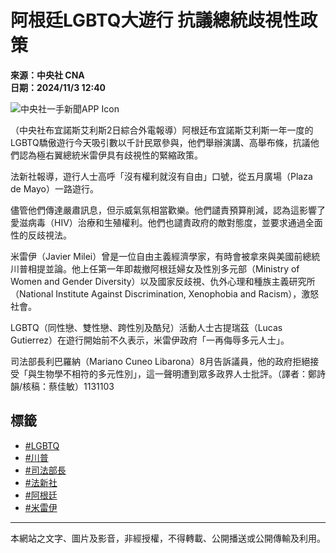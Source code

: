 # 阿根廷LGBTQ大遊行 抗議總統歧視性政策

**來源：中央社 CNA**  
**日期：2024/11/3 12:40**

![中央社一手新聞APP Icon](https://imgcdn.cna.com.tw/www/website/img/icon-app.svg?v=20241031)

（中央社布宜諾斯艾利斯2日綜合外電報導）阿根廷布宜諾斯艾利斯一年一度的LGBTQ驕傲遊行今天吸引數以千計民眾參與，他們舉辦演講、高舉布條，抗議他們認為極右翼總統米雷伊具有歧視性的緊縮政策。

法新社報導，遊行人士高呼「沒有權利就沒有自由」口號，從五月廣場（Plaza de Mayo）一路遊行。

儘管他們傳達嚴肅訊息，但示威氣氛相當歡樂。他們譴責預算削減，認為這影響了愛滋病毒（HIV）治療和生殖權利。他們也譴責政府的敵對態度，並要求通過全面性的反歧視法。

米雷伊（Javier Milei）曾是一位自由主義經濟學家，有時會被拿來與美國前總統川普相提並論。他上任第一年即裁撤阿根廷婦女及性別多元部（Ministry of Women and Gender Diversity）以及國家反歧視、仇外心理和種族主義研究所（National Institute Against Discrimination, Xenophobia and Racism），激怒社會。

LGBTQ（同性戀、雙性戀、跨性別及酷兒）活動人士古提瑞茲（Lucas Gutierrez）在遊行開始前不久表示，米雷伊政府「一再侮辱多元人士」。

司法部長利巴羅納（Mariano Cuneo Libarona）8月告訴議員，他的政府拒絕接受「與生物學不相符的多元性別」，這一聲明遭到眾多政界人士批評。（譯者：鄭詩韻/核稿：蔡佳敏）1131103

## 標籤
- [#LGBTQ](https://www.cna.com.tw/tag/782/)
- [#川普](https://www.cna.com.tw/tag/1770/)
- [#司法部長](https://www.cna.com.tw/tag/3612/)
- [#法新社](https://www.cna.com.tw/tag/25833/)
- [#阿根廷](https://www.cna.com.tw/tag/26356/)
- [#米雷伊](https://www.cna.com.tw/tag/38898/)

---

本網站之文字、圖片及影音，非經授權，不得轉載、公開播送或公開傳輸及利用。
